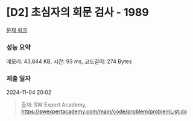 # [D2] 초심자의 회문 검사 - 1989 

[문제 링크](https://swexpertacademy.com/main/code/problem/problemDetail.do?contestProbId=AV5PyTLqAf4DFAUq) 

### 성능 요약

메모리: 43,844 KB, 시간: 93 ms, 코드길이: 274 Bytes

### 제출 일자

2024-11-04 20:02



> 출처: SW Expert Academy, https://swexpertacademy.com/main/code/problem/problemList.do